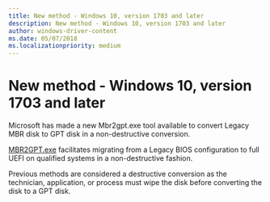 ```yaml
---
title: New method - Windows 10, version 1703 and later
description: New method - Windows 10, version 1703 and later
author: windows-driver-content
ms.date: 05/07/2018
ms.localizationpriority: medium
---
```



# New method - Windows 10, version 1703 and later


Microsoft has made a new Mbr2gpt.exe tool available to convert Legacy MBR disk to GPT disk in a non-destructive conversion.

[MBR2GPT.exe](https://docs.microsoft.com/windows/deployment/mbr-to-gpt) facilitates migrating from a Legacy BIOS configuration to full UEFI on qualified systems in a non-destructive fashion.

Previous methods are considered a destructive conversion as the technician, application, or process must wipe the disk before converting the disk to a GPT disk.




